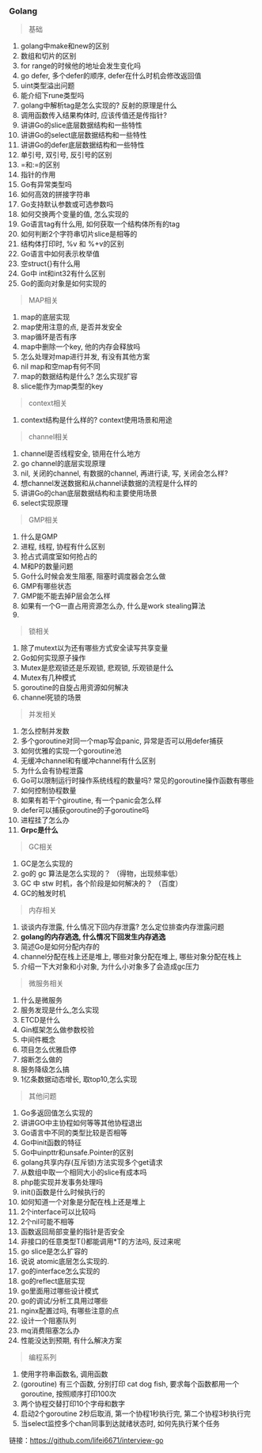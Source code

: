 ### Golang

> 基础

1. golang中make和new的区别
2. 数组和切片的区别
3. for range的时候他的地址会发生变化吗
4. go defer, 多个defer的顺序, defer在什么时机会修改返回值
5. uint类型溢出问题
6. 能介绍下rune类型吗
7. golang中解析tag是怎么实现的? 反射的原理是什么
8. 调用函数传入结果构体时, 应该传值还是传指针?
9. 讲讲Go的slice底层数据结构和一些特性
10. 讲讲Go的select底层数据结构和一些特性
11. 讲讲Go的defer底层数据结构和一些特性
12. 单引号, 双引号, 反引号的区别
13. =和:=的区别
14. 指针的作用
15. Go有异常类型吗
16. 如何高效的拼接字符串
17. Go支持默认参数或可选参数吗
18. 如何交换两个变量的值, 怎么实现的
19. Go语言tag有什么用, 如何获取一个结构体所有的tag
20. 如何判断2个字符串切片slice是相等的
21. 结构体打印时, %v 和 %+v的区别
22. Go语言中如何表示枚举值
23. 空struct{}有什么用
24. Go中 int和int32有什么区别
25. Go的面向对象是如何实现的

> MAP相关

1. map的底层实现
2. map使用注意的点, 是否并发安全
3. map循环是否有序
4. map中删除一个key, 他的内存会释放吗
5. 怎么处理对map进行并发, 有没有其他方案
6. nil map和空map有何不同
7. map的数据结构是什么? 怎么实现扩容
8. slice能作为map类型的key

> context相关

1. context结构是什么样的? context使用场景和用途

> channel相关

1. channel是否线程安全, 锁用在什么地方
2. go channel的底层实现原理
3. nil, 关闭的channel, 有数据的channel, 再进行读, 写, 关闭会怎么样?
4. 想channel发送数据和从channel读数据的流程是什么样的
5. 讲讲Go的chan底层数据结构和主要使用场景
6. select实现原理

> GMP相关

1. 什么是GMP
2. 进程, 线程, 协程有什么区别
3. 抢占式调度室如何抢占的
4. M和P的数量问题
5. Go什么时候会发生阻塞,  阻塞时调度器会怎么做
6. GMP有哪些状态
7. GMP能不能去掉P层会怎么样
8. 如果有一个G一直占用资源怎么办, 什么是work stealing算法
9.

> 锁相关

1. 除了mutext以为还有哪些方式安全读写共享变量
2. Go如何实现原子操作
3. Mutex是悲观锁还是乐观锁, 悲观锁, 乐观锁是什么
4. Mutex有几种模式
5. goroutine的自旋占用资源如何解决
6. channel死锁的场景

> 并发相关

1. 怎么控制并发数
2. 多个goroutine对同一个map写会panic, 异常是否可以用defer捕获
3. 如何优雅的实现一个goroutine池
4. 无缓冲channel和有缓冲channel有什么区别
5. 为什么会有协程泄露
6. Go可以限制运行时操作系统线程的数量吗? 常见的goroutine操作函数有哪些
7. 如何控制协程数量
8. 如果有若干个giroutine, 有一个panic会怎么样
9. defer可以捕获goroutine的子goroutine吗
10. 进程挂了怎么办
11. **Grpc是什么**

> GC相关

1. GC是怎么实现的
2. go的 gc 算法是怎么实现的？ （得物，出现频率低）
3. GC 中 stw 时机，各个阶段是如何解决的？ （百度）
4. GC的触发时机

> 内存相关

1. 谈谈内存泄露, 什么情况下回内存泄露? 怎么定位排查内存泄露问题
2. **golang的内存逃逸, 什么情况下回发生内存逃逸**
3. 简述Go是如何分配内存的
4. channel分配在栈上还是堆上, 哪些对象分配在堆上, 哪些对象分配在栈上
5. 介绍一下大对象和小对象, 为什么小对象多了会造成gc压力

> 微服务相关

1. 什么是微服务
2. 服务发现是什么,怎么实现
3. ETCD是什么
4. Gin框架怎么做参数校验
5. 中间件概念
6. 项目怎么优雅启停
7. 熔断怎么做的
8. 服务降级怎么搞
9. 1亿条数据动态增长, 取top10,怎么实现

> 其他问题

1. Go多返回值怎么实现的
2. 讲讲GO中主协程如何等等其他协程退出
3. Go语言中不同的类型比较是否相等
4. Go中init函数的特征
5. Go中uinpttr和unsafe.Pointer的区别
6. golang共享内存(互斥锁)方法实现多个get请求
7. 从数组中取一个相同大小的slice有成本吗
8. php能实现并发事务处理吗
9. init()函数是什么时候执行的
10. 如何知道一个对象是分配在栈上还是堆上
11. 2个interface可以比较吗
12. 2个nil可能不相等
13. 函数返回局部变量的指针是否安全
14. 非接口的任意类型T()都能调用*T的方法吗, 反过来呢
15. go slice是怎么扩容的
16. 说说 atomic底层怎么实现的.
17. go的interface怎么实现的
18. go的reflect底层实现
19. go里面用过哪些设计模式
20. go的调试/分析工具用过哪些
21. nginx配置过吗, 有哪些注意的点
22. 设计一个阻塞队列
23. mq消费阻塞怎么办
24. 性能没达到预期, 有什么解决方案

> 编程系列

1. 使用字符串函数名, 调用函数
2. (goroutine) 有三个函数, 分别打印 cat dog fish, 要求每个函数都用一个goroutine, 按照顺序打印100次
3. 两个协程交替打印10个字母和数字
4. 启动2个goroutine 2秒后取消, 第一个协程1秒执行完, 第二个协程3秒执行完
5. 当select监控多个chan同事到达就绪状态时, 如何先执行某个任务

链接：https://github.com/lifei6671/interview-go